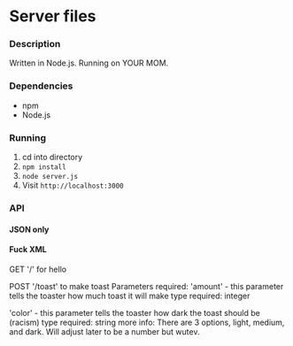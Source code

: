 # Server files

### Description

Written in Node.js. Running on YOUR MOM.

### Dependencies

* npm
* Node.js

### Running

1. cd into directory
2. `npm install`
3. `node server.js`
4. Visit `http://localhost:3000`

### API

#### JSON only

#### Fuck XML

GET '/' for hello

POST '/toast' to make toast
Parameters required:
'amount' - this parameter tells the toaster how much toast it will make
type required: integer

'color' - this parameter tells the toaster how dark the toast should be (racism)
type required: string
more info:
There are 3 options, light, medium, and dark. Will adjust later to be a number but wutev.
